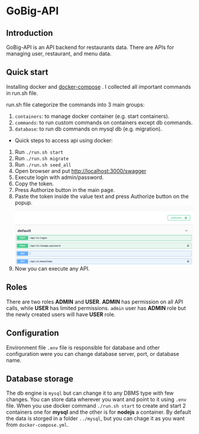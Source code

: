 # GoBig-API

## Introduction

GoBig-API is an API backend for restaurants data. There are APIs for managing user, restaurant, and menu data.

## Quick start

Installing docker and [docker-compose](https://docs.docker.com/compose/install/) . I collected all important commands in run.sh file. 

run.sh file categorize the commands into 3 main groups:
1. `containers`: to manage docker container (e.g. start containers).
2. `commands`: to run custom commands on containers except db commands.
3. `database`: to run db commands on mysql db (e.g. migration).
 
- Quick steps to access api using docker:

1. Run `./run.sh start`
2. Run `./run.sh migrate`
3. Run `./run.sh seed_all`
4. Open browser and put [http://localhost:3000/swagger](http://localhost:3000/swagger)
5. Execute login with admin/password.
6. Copy the token.
7. Press Authorize button in the main page.
8. Paste the token inside the value text and press Authorize button on the popup.
![Authorize button!](documentation/Authorize_button.png)
9. Now you can execute any API.

## Roles

There are two roles **ADMIN** and **USER**. **ADMIN** has permission on all API calls, while  **USER** has limited permissions. `admin` user has **ADMIN** role but the newly created users will have **USER** role.

## Configuration

Environment file `.env` file is responsible for database and other configuration were you can change database server, port, or database name.

## Database storage

The db engine is `mysql` but can change it to any DBMS type with few changes. You can store data wherever you want and point to it using `.env` file. When you use docker command `./run.sh start` to create and start 2 containers one for **mysql** and the other is for **nodejs**  a container. By default the data is storged in a folder `../mysql`, but you can chage it as you want from `docker-compose.yml`.
